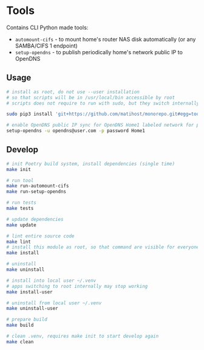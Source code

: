 # Tools

Contains CLI Python made tools:

* `automount-cifs` - to mount home's router NAS disk automatically (or any SAMBA/CIFS 1 endpoint)
* `setup-opendns` - to publish periodically home's network public IP to OpenDNS

## Usage

```bash
# install as root, do not use --user installation
# so that scripts will be in /usr/local/bin accessible by root
# scripts does not require to run with sudo, but they switch internally to root so that global installation is desired

sudo pip3 install 'git+https://github.com/matihost/monorepo.git#egg=tools&subdirectory=python/apps/tools'

# enable OpenDNS public IP sync for OpenDNS Home1 labeled network for particular user
setup-opendns -u opendns@user.com -p password Home1
```

## Develop

```bash
# init Poetry build system, install dependencies (single time)
make init

# run tool
make run-automount-cifs
make run-setup-opendns

# run tests
make tests

# update dependencies
make update

# lint entire source code
make lint
# install this module as root, so that command are visible for everyone
make install

# uninstall
make uninstall

# install into local user ~/.venv
# apps switching to root internally may stop working
make install-user

# uninstall from local user ~/.venv
make uninstall-user

# prepare build
make build

# clean .venv, requires make init to start develop again
make clean
```
